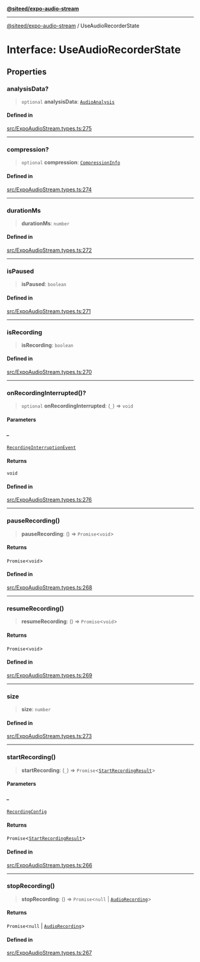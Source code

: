 [**@siteed/expo-audio-stream**](../README.md)

***

[@siteed/expo-audio-stream](../README.md) / UseAudioRecorderState

# Interface: UseAudioRecorderState

## Properties

### analysisData?

> `optional` **analysisData**: [`AudioAnalysis`](AudioAnalysis.md)

#### Defined in

[src/ExpoAudioStream.types.ts:275](https://github.com/deeeed/expo-audio-stream/blob/64f579e2de98e4f4de0db407bcc9f613ba4e2505/packages/expo-audio-stream/src/ExpoAudioStream.types.ts#L275)

***

### compression?

> `optional` **compression**: [`CompressionInfo`](CompressionInfo.md)

#### Defined in

[src/ExpoAudioStream.types.ts:274](https://github.com/deeeed/expo-audio-stream/blob/64f579e2de98e4f4de0db407bcc9f613ba4e2505/packages/expo-audio-stream/src/ExpoAudioStream.types.ts#L274)

***

### durationMs

> **durationMs**: `number`

#### Defined in

[src/ExpoAudioStream.types.ts:272](https://github.com/deeeed/expo-audio-stream/blob/64f579e2de98e4f4de0db407bcc9f613ba4e2505/packages/expo-audio-stream/src/ExpoAudioStream.types.ts#L272)

***

### isPaused

> **isPaused**: `boolean`

#### Defined in

[src/ExpoAudioStream.types.ts:271](https://github.com/deeeed/expo-audio-stream/blob/64f579e2de98e4f4de0db407bcc9f613ba4e2505/packages/expo-audio-stream/src/ExpoAudioStream.types.ts#L271)

***

### isRecording

> **isRecording**: `boolean`

#### Defined in

[src/ExpoAudioStream.types.ts:270](https://github.com/deeeed/expo-audio-stream/blob/64f579e2de98e4f4de0db407bcc9f613ba4e2505/packages/expo-audio-stream/src/ExpoAudioStream.types.ts#L270)

***

### onRecordingInterrupted()?

> `optional` **onRecordingInterrupted**: (`_`) => `void`

#### Parameters

##### \_

[`RecordingInterruptionEvent`](RecordingInterruptionEvent.md)

#### Returns

`void`

#### Defined in

[src/ExpoAudioStream.types.ts:276](https://github.com/deeeed/expo-audio-stream/blob/64f579e2de98e4f4de0db407bcc9f613ba4e2505/packages/expo-audio-stream/src/ExpoAudioStream.types.ts#L276)

***

### pauseRecording()

> **pauseRecording**: () => `Promise`\<`void`\>

#### Returns

`Promise`\<`void`\>

#### Defined in

[src/ExpoAudioStream.types.ts:268](https://github.com/deeeed/expo-audio-stream/blob/64f579e2de98e4f4de0db407bcc9f613ba4e2505/packages/expo-audio-stream/src/ExpoAudioStream.types.ts#L268)

***

### resumeRecording()

> **resumeRecording**: () => `Promise`\<`void`\>

#### Returns

`Promise`\<`void`\>

#### Defined in

[src/ExpoAudioStream.types.ts:269](https://github.com/deeeed/expo-audio-stream/blob/64f579e2de98e4f4de0db407bcc9f613ba4e2505/packages/expo-audio-stream/src/ExpoAudioStream.types.ts#L269)

***

### size

> **size**: `number`

#### Defined in

[src/ExpoAudioStream.types.ts:273](https://github.com/deeeed/expo-audio-stream/blob/64f579e2de98e4f4de0db407bcc9f613ba4e2505/packages/expo-audio-stream/src/ExpoAudioStream.types.ts#L273)

***

### startRecording()

> **startRecording**: (`_`) => `Promise`\<[`StartRecordingResult`](StartRecordingResult.md)\>

#### Parameters

##### \_

[`RecordingConfig`](RecordingConfig.md)

#### Returns

`Promise`\<[`StartRecordingResult`](StartRecordingResult.md)\>

#### Defined in

[src/ExpoAudioStream.types.ts:266](https://github.com/deeeed/expo-audio-stream/blob/64f579e2de98e4f4de0db407bcc9f613ba4e2505/packages/expo-audio-stream/src/ExpoAudioStream.types.ts#L266)

***

### stopRecording()

> **stopRecording**: () => `Promise`\<`null` \| [`AudioRecording`](AudioRecording.md)\>

#### Returns

`Promise`\<`null` \| [`AudioRecording`](AudioRecording.md)\>

#### Defined in

[src/ExpoAudioStream.types.ts:267](https://github.com/deeeed/expo-audio-stream/blob/64f579e2de98e4f4de0db407bcc9f613ba4e2505/packages/expo-audio-stream/src/ExpoAudioStream.types.ts#L267)
